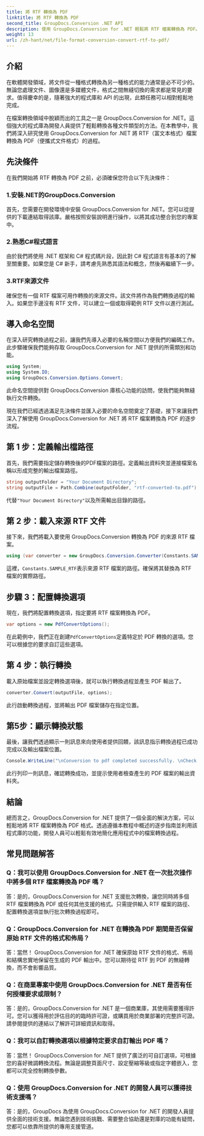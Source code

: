```yaml
---
title: 將 RTF 轉換為 PDF
linktitle: 將 RTF 轉換為 PDF
second_title: GroupDocs.Conversion .NET API
description: 使用 GroupDocs.Conversion for .NET 輕鬆將 RTF 檔案轉換為 PDF。按照我們的分步進行整合並釋放文件轉換的力量。
weight: 13
url: /zh-hant/net/file-format-conversion-convert-rtf-to-pdf/
---
```

## 介紹

在軟體開發領域，將文件從一種格式轉換為另一種格式的能力通常是必不可少的。無論您處理文件、圖像還是多媒體文件，格式之間無縫切換的需求都是常見的要求。值得慶幸的是，隨著強大的程式庫和 API 的出現，此類任務可以相對輕鬆地完成。

在檔案轉換領域中脫穎而出的工具之一是 GroupDocs.Conversion for .NET。這個強大的程式庫為開發人員提供了輕鬆轉換各種文件類型的方法。在本教學中，我們將深入研究使用 GroupDocs.Conversion for .NET 將 RTF（富文本格式）檔案轉換為 PDF（便攜式文件格式）的過程。

## 先決條件

在我們開始將 RTF 轉換為 PDF 之前，必須確保您符合以下先決條件：

### 1.安裝.NET的GroupDocs.Conversion

首先，您需要在開發環境中安裝 GroupDocs.Conversion for .NET。您可以從提供的下載連結取得該庫。嚴格按照安裝說明進行操作，以將其成功整合到您的專案中。

### 2.熟悉C#程式語言

由於我們將使用 .NET 框架和 C# 程式碼片段，因此對 C# 程式語言有基本的了解至關重要。如果您是 C# 新手，請考慮先熟悉其語法和概念，然後再繼續下一步。

### 3.RTF來源文件

確保您有一個 RTF 檔案可用作轉換的來源文件。該文件將作為我們轉換過程的輸入。如果您手邊沒有 RTF 文件，可以建立一個或取得範例 RTF 文件以進行測試。

## 導入命名空間

在深入研究轉換過程之前，讓我們先導入必要的名稱空間以方便我們的編碼工作。此步驟確保我們能夠存取 GroupDocs.Conversion for .NET 提供的所需類別和功能。

```csharp
using System;
using System.IO;
using GroupDocs.Conversion.Options.Convert;
```

此命名空間提供對 GroupDocs.Conversion 庫核心功能的訪問，使我們能夠無縫執行文件轉換。

現在我們已經透過滿足先決條件並匯入必要的命名空間奠定了基礎，接下來讓我們深入了解使用 GroupDocs.Conversion for .NET 將 RTF 檔案轉換為 PDF 的逐步流程。

## 第 1 步：定義輸出檔路徑

首先，我們需要指定儲存轉換後的PDF檔案的路徑。定義輸出資料夾並連接檔案名稱以形成完整的輸出檔案路徑。

```csharp
string outputFolder = "Your Document Directory";
string outputFile = Path.Combine(outputFolder, "rtf-converted-to.pdf");
```

代替`"Your Document Directory"`以及所需輸出目錄的路徑。

## 第 2 步：載入來源 RTF 文件

接下來，我們將載入要使用 GroupDocs.Conversion 轉換為 PDF 的來源 RTF 檔案。

```csharp
using (var converter = new GroupDocs.Conversion.Converter(Constants.SAMPLE_RTF))
```

這裡，`Constants.SAMPLE_RTF`表示來源 RTF 檔案的路徑。確保將其替換為 RTF 檔案的實際路徑。

## 步驟 3：配置轉換選項

現在，我們將配置轉換選項，指定要將 RTF 檔案轉換為 PDF。

```csharp
var options = new PdfConvertOptions();
```

在此範例中，我們正在創建`PdfConvertOptions`定義特定於 PDF 轉換的選項。您可以根據您的要求自訂這些選項。

## 第 4 步：執行轉換

載入原始檔案並設定轉換選項後，就可以執行轉換過程並產生 PDF 輸出了。

```csharp
converter.Convert(outputFile, options);
```

此行啟動轉換過程，並將輸出 PDF 檔案儲存在指定位置。

## 第5步：顯示轉換狀態

最後，讓我們透過顯示一則訊息來向使用者提供回饋，該訊息指示轉換過程已成功完成以及輸出檔案位置。

```csharp
Console.WriteLine("\nConversion to pdf completed successfully. \nCheck output in {0}", outputFolder);
```

此行列印一則訊息，確認轉換成功，並提示使用者檢查產生的 PDF 檔案的輸出資料夾。

## 結論

總而言之，GroupDocs.Conversion for .NET 提供了一個全面的解決方案，可以輕鬆地將 RTF 檔案轉換為 PDF 格式。透過遵循本教程中概述的逐步指南並利用該程式庫的功能，開發人員可以輕鬆有效地簡化應用程式中的檔案轉換過程。

## 常見問題解答

### Q：我可以使用 GroupDocs.Conversion for .NET 在一次批次操作中將多個 RTF 檔案轉換為 PDF 嗎？

答：是的，GroupDocs.Conversion for .NET 支援批次轉換，讓您同時將多個 RTF 檔案轉換為 PDF 或任何其他支援的格式。只需提供輸入 RTF 檔案的路徑、配置轉換選項並執行批次轉換過程即可。

### Q：GroupDocs.Conversion for .NET 在轉換為 PDF 期間是否保留原始 RTF 文件的格式和佈局？

答：當然！ GroupDocs.Conversion for .NET 確保原始 RTF 文件的格式、佈局和結構忠實地保留在生成的 PDF 輸出中。您可以期待從 RTF 到 PDF 的無縫轉換，而不會影響品質。

### Q：在商業專案中使用 GroupDocs.Conversion for .NET 是否有任何授權要求或限制？

答：是的，GroupDocs.Conversion for .NET 是一個商業庫，其使用需要獲得許可。您可以獲得用於評估目的的臨時許可證，或購買用於商業部署的完整許可證。請參閱提供的連結以了解許可詳細資訊和取得。

### Q：我可以自訂轉換選項以根據特定要求自訂輸出 PDF 嗎？

答：當然！ GroupDocs.Conversion for .NET 提供了廣泛的可自訂選項，可根據您的喜好微調轉換流程。無論是調整頁面尺寸、設定壓縮等級或指定字體嵌入，您都可以完全控制轉換參數。

### Q：使用 GroupDocs.Conversion for .NET 的開發人員可以獲得技術支援嗎？

答：是的，GroupDocs 為使用 GroupDocs.Conversion for .NET 的開發人員提供全面的技術支援。無論您遇到技術挑戰、需要整合協助還是對庫的功能有疑問，您都可以依靠所提供的專用支援管道。